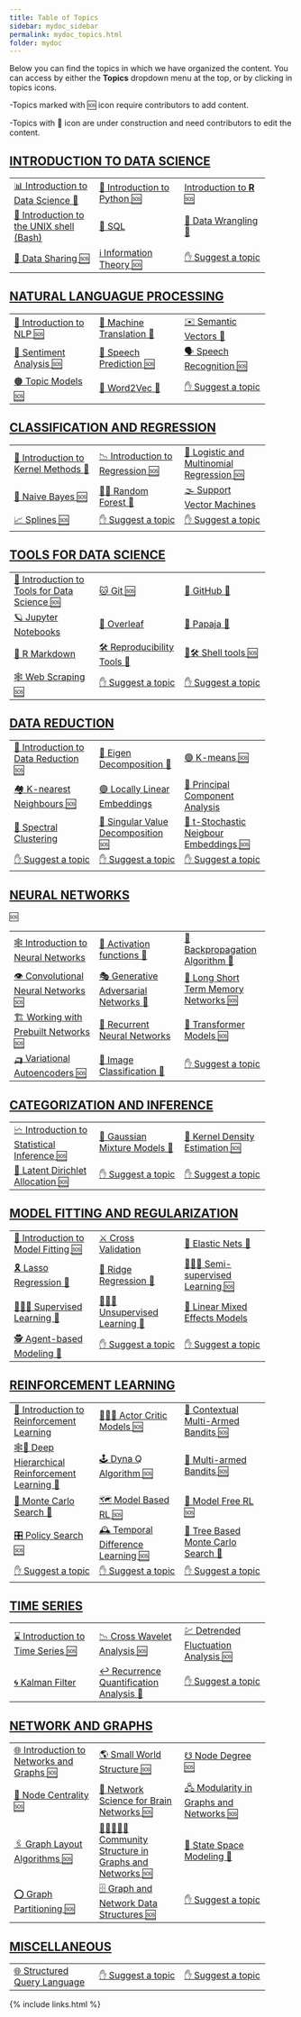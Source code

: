 ```yaml
---
title: Table of Topics
sidebar: mydoc_sidebar
permalink: mydoc_topics.html
folder: mydoc
---
```


Below you can find the topics in which we have organized the content. You can access by either the **Topics** dropdown menu at the top, or by clicking in topics icons. 

-Topics marked with 🆘 icon require contributors to add content.

-Topics with 🚧 icon are under construction and need contributors to edit the content. 


## [**INTRODUCTION TO DATA SCIENCE**](intro_ds_landing_page.html)


<table style="table-layout: fixed; width: 90%;" >
<tr>
  <td style="width:33%;"><a href="intro_ds_landing_page.html">📊 Introduction to Data Science 🚧 </a></td>
  <td style="width:33%;"><a href="intro_python.html">🐍 Introduction to Python 🆘</a></td>
  <td style="width:33%;"><a href="intro_r.html">Introduction to <b>R</b> 🆘</a></td>
</tr>
<tr>
  <td style="width:33%;"><a href="intro_shell.html">🐚 Introduction to the UNIX shell (Bash)</a></td>
  <td style="width:33%;"><a href="sql.html">🐘 SQL </a></td>
  <td style="width:33%;"><a href="wrangling.html">🤠 Data Wrangling 🚧 </a></td>
</tr>
  <tr>
  <td style="width:33%;"><a href="sharing.html">🤝 Data Sharing 🆘</a></td>
  <td style="width:33%;"><a href="info_theory.html">ℹ️ Information Theory 🆘 </a></td>
  <td style="width:33%;"><a href="mydoc_suggest.html">✋ Suggest a topic</a></td>
</tr>
</table> 


## [**NATURAL LANGUAGUE PROCESSING**](nlp_landing_page.html)


<table style="table-layout: fixed; width: 90%;" >
<tr>
  <td style="width:33%;"><a href="nlp_landing_page.html">🦜 Introduction to NLP 🆘</a></td>
  <td style="width:33%;"><a href="machine_trans.html">📠 Machine Translation 🚧</a></td>  
  <td style="width:33%;"><a href="semantic_vectors.html">✉️ Semantic Vectors 🚧</a></td>
</tr>
<tr>
  <td style="width:33%;"><a href="sentiment_analysis.html">💌 Sentiment Analysis 🆘</a></td>
  <td style="width:33%;"><a href="speech_predict.html">💬 Speech Prediction 🆘</a></td>
  <td style="width:33%;"><a href="speech_recognition.html">🗣️ Speech Recognition 🆘</a></td>
</tr>
<tr>
  <td style="width:33%;"><a href="topic_model.html">🟠 Topic Models 🆘</a></td>
  <td style="width:33%;"><a href="word2vec.html">🔡 Word2Vec 🚧 </a></td>
  <td style="width:33%;"><a href="mydoc_suggest.html">✋ Suggest a topic</a></td>
</tr>
</table> 


## [**CLASSIFICATION AND REGRESSION**](pattern_classification_landing_page.html)


<table style="table-layout: fixed; width: 90%;" >
<tr>
  <td style="width:33%;"><a href="pattern_classification_landing_page.html">🏁 Introduction to Kernel Methods 🚧</a></td>
  <td style="width:33%;"><a href="regression.html">📉 Introduction to Regression 🆘</a></td>
  <td style="width:33%;"><a href="logit_multi_reg.html">📏 Logistic and Multinomial Regression 🆘</a></td>
</tr>
<tr>
  <td style="width:33%;"><a href="naive_bayes.html">👶 Naive Bayes 🆘</a></td>
  <td style="width:33%;"><a href="random_forest.html">🌲🌲 Random Forest 🚧</a></td>
  <td style="width:33%;"><a href="support_vector_machines.html">🌫️ Support Vector Machines </a></td>
</tr>
  <tr>
     <td style="width:33%;"><a href="splines.html">📈 Splines 🆘</a></td>
     <td style="width:33%;"><a href="mydoc_suggest.html">✋ Suggest a topic</a></td>
     <td style="width:33%;"><a href="mydoc_suggest.html">✋ Suggest a topic</a></td>
  </tr>
</table> 


## [**TOOLS FOR DATA SCIENCE**](tools_landing_page.html)


<table style="table-layout: fixed; width: 90%;" >
<tr>
  <td style="width:33%;"><a href="tools_landing_page.html">🧰 Introduction to Tools for Data Science 🆘</a></td>
  <td style="width:33%;"><a href="git.html">🐱 Git 🆘 </a></td>
  <td style="width:33%;"><a href="github.html">🐙 GitHub 🚧</a></td>
</tr>
<tr>
  <td style="width:33%;"><a href="jupyter.html">🪐 Jupyter Notebooks</a></td>
  <td style="width:33%;"><a href="overleaf.html">🍃 Overleaf</a></td>
  <td style="width:33%;"><a href="papaja.html">🥭 Papaja 🚧</a></td>
</tr>
<tr>
  <td style="width:33%;"><a href="r_markdown.html">📓 R Markdown </a></td>
  <td style="width:33%;"><a href="tools_landing_page.html">🛠️ Reproducibility Tools 🚧</a></td>
  <td style="width:33%;"><a href="shell.html">🐚🛠️ Shell tools 🆘</a></td>
</tr>
<tr>
  <td style="width:33%;"><a href="web_scraping.html">🕸️ Web Scraping 🆘</a></td>
  <td style="width:33%;"><a href="mydoc_suggest.html">✋ Suggest a topic</a></td>
  <td style="width:33%;"><a href="mydoc_suggest.html">✋ Suggest a topic</a></td>
</tr>
</table> 


## [**DATA REDUCTION**](data_reduction_landing_page.html)


<table style="table-layout: fixed; width: 90%;" >
<tr>
  <td style="width:33%;"><a href="data_reduction_landing_page.html">🙏 Introduction to Data Reduction 🆘</a></td>
  <td style="width:33%;"><a href="ed.html">🔩 Eigen Decomposition 🚧</a></td>
  <td style="width:33%;"><a href="ed.html">🟢 K-means 🆘</a></td>
</tr>
<tr>
  <td style="width:33%;"><a href="knn.html">🏘️ K-nearest Neighbours 🆘</a></td>
  <td style="width:33%;"><a href="lle.html">🟣 Locally Linear Embeddings</a></td>
  <td style="width:33%;"><a href="pca.html">💈 Principal Component Analysis </a></td>
</tr>
<tr>
  <td style="width:33%;"><a href="spectralcluster.html">👻 Spectral Clustering </a></td>
  <td style="width:33%;"><a href="svd.html">🗼 Singular Value Decomposition 🆘</a></td>
  <td style="width:33%;"><a href="tsne.html">🎎 t-Stochastic Neigbour Embeddings 🆘</a></td>
</tr>
<tr>
  <td style="width:33%;"><a href="mydoc_suggest.html">✋ Suggest a topic</a></td>
  <td style="width:33%;"><a href="mydoc_suggest.html">✋ Suggest a topic</a></td>
  <td style="width:33%;"><a href="mydoc_suggest.html">✋ Suggest a topic</a></td>
</tr>
</table> 


## [**NEURAL NETWORKS**](neural_networks_landing_page.html)  


<table style="table-layout: fixed; width: 90%;" >
<tr>
  <td style="width:33%;"><a href="neural_networks_landing_page.html">🕸️ Introduction to Neural Networks</a></td>
  <td style="width:33%;"><a href="activation_functions.html">🤪 Activation functions 🚧</a></td>
  <td style="width:33%;"><a href="backprop.html">🌊 Backpropagation Algorithm 🚧 </a></td>
</tr>
<tr>
  <td style="width:33%;"><a href="cnn.html">👁️ Convolutional Neural Networks 🆘</a></td>🆘
  <td style="width:33%;"><a href="gan.html">🎭 Generative Adversarial Networks 🚧</a></td>
  <td style="width:33%;"><a href="lstm.html">🔁 Long Short Term Memory Networks 🆘</a></td>
</tr>
<tr>
  <td style="width:33%;"><a href="prebuilt_net.html">🏗️ Working with Prebuilt Networks 🆘</a></td>
  <td style="width:33%;"><a href="rnn.html">🔁 Recurrent Neural Networks</a></td>
  <td style="width:33%;"><a href="transformers.html">🦾 Transformer Models 🆘</a></td>
</tr>
<tr>
  <td style="width:33%;"><a href="vae.html">🛺 Variational Autoencoders 🆘</a></td>
  <td style="width:33%;"><a href="imageclass">🐶 Image Classification 🚧</a></td>
  <td style="width:33%;"><a href="mydoc_suggest.html">✋ Suggest a topic</a></td>
</tr>
</table> 


## [**CATEGORIZATION AND INFERENCE**](inference_landing_page.html)


<table style="table-layout: fixed; width: 90%;" >
<tr>
  <td style="width:33%;"><a href="inference_landing_page.html">🗠 Introduction to Statistical Inference 🆘</a></td>
  <td style="width:33%;"><a href="gmm.html">🔔 Gaussian Mixture Models 🚧</a></td>
  <td style="width:33%;"><a href="kde.html">🌽 Kernel Density Estimation 🆘</a></td>
</tr>
<tr>
  <td style="width:33%;"><a href="lda.html">💓 Latent Dirichlet Allocation 🆘</a></td>
  <td style="width:33%;"><a href="mydoc_suggest.html">✋ Suggest a topic</a></td>
  <td style="width:33%;"><a href="mydoc_suggest.html">✋ Suggest a topic</a></td>
</tr>
</table> 


## [**MODEL FITTING AND REGULARIZATION**](model_fitting_landing_page.html)  


<table style="table-layout: fixed; width: 90%;" >
<tr>
  <td style="width:33%;"><a href="model_fitting_landing_page.html">🔧 Introduction to Model Fitting 🆘</a></td>
  <td style="width:33%;"><a href="cross_valid.html">⚔️ Cross Validation </a></td>
  <td style="width:33%;"><a href="elastic_nets.html">🥅 Elastic Nets 🚧</a></td>
</tr>
<tr>
  <td style="width:33%;"><a href="lasso.html">🎗️ Lasso Regression 🚧</a></td>
  <td style="width:33%;"><a href="ridge.html">🎲 Ridge Regression 🚧</a></td>
  <td style="width:33%;"><a href="semisupervised_learning.html">🧑🏿‍🎓 Semi-supervised Learning 🆘</a></td>
</tr>
<tr>
  <td style="width:33%;"><a href="supervised_learning.html">👩🏽‍🏫 Supervised Learning 🚧</a></td>
  <td style="width:33%;"><a href="unsupervised_learning.html">👨🏿‍🎓 Unsupervised Learning 🚧</a></td>
  <td style="width:33%;"><a href="lmem.html">🦄 Linear Mixed Effects Models</a></td>
</tr>
<tr>
  <td style="width:33%;"><a href="abd.html">🕵️ Agent-based Modeling 🚧</a></td>
  <td style="width:33%;"><a href="mydoc_suggest.html">✋ Suggest a topic</a></td>
  <td style="width:33%;"><a href="mydoc_suggest.html">✋ Suggest a topic</a></td>
</tr>
</table> 


## [**REINFORCEMENT LEARNING**](rl_landing_page.html)  


<table style="table-layout: fixed; width: 90%;" >
<tr>
  <td style="width:33%;"><a href="rl_landing_page.html">🐶 Introduction to Reinforcement Learning </a></td>
  <td style="width:33%;"><a href="actor_critic.html">👩🏿‍🎤 Actor Critic Models 🆘</a></td>
  <td style="width:33%;"><a href="c_ma_bandit.html">🎰 Contextual Multi-Armed Bandits 🆘</a></td>
</tr>
<tr>
  <td style="width:33%;"><a href="dhrl.html">🕸️🐶 Deep Hierarchical Reinforcement Learning 🚧</a></td>
  <td style="width:33%;"><a href="dyna_q.html">🕹️ Dyna Q Algorithm 🆘</a></td>
  <td style="width:33%;"><a href="ma_bandit.html">🎰 Multi-armed Bandits 🆘</a></td>
</tr>
<tr>
  <td style="width:33%;"><a href="mc_search.html">🎲 Monte Carlo Search 🚧</a></td>
  <td style="width:33%;"><a href="model_based_rl.html">🗺️ Model Based RL 🆘</a></td>
  <td style="width:33%;"><a href="model_free_rl.html">🥕 Model Free RL 🆘</a></td>
</tr>
<tr>
  <td style="width:33%;"><a href="policy_search.html">🎛️ Policy Search 🆘</a></td>
  <td style="width:33%;"><a href="temp_diff.html">🕰️ Temporal Difference Learning 🆘</a></td>
  <td style="width:33%;"><a href="tree_based_mc.html">🌳 Tree Based Monte Carlo Search 🚧</a></td>
</tr>
<tr>
  <td style="width:33%;"><a href="mydoc_suggest.html">✋ Suggest a topic</a></td>
  <td style="width:33%;"><a href="mydoc_suggest.html">✋ Suggest a topic</a></td>
  <td style="width:33%;"><a href="mydoc_suggest.html">✋ Suggest a topic</a></td>
</tr>
</table> 


## [**TIME SERIES**](time_series_landing_page.html)  


<table style="table-layout: fixed; width: 90%;" >
<tr>
  <td style="width:33%;"><a href="time_series_landing_page.html">⌛ Introduction to Time Series 🆘</a></td>
  <td style="width:33%;"><a href="cross_wavelet.html">📉 Cross Wavelet Analysis 🆘</a></td>
  <td style="width:33%;"><a href="detrended_fluctuation.html">💹 Detrended Fluctuation Analysis 🆘</a></td>
</tr>
<tr>
  <td style="width:33%;"><a href="kalman_filters.html">🌀 Kalman Filter </a></td>
  <td style="width:33%;"><a href="rqa.html">↩️ Recurrence Quantification Analysis 🚧</a></td>
  <td style="width:33%;"><a href="mydoc_suggest.html">✋ Suggest a topic</a></td>
</tr>
</table> 


## [**NETWORK AND GRAPHS**](network_graphs_landing_page.html) 


<table style="table-layout: fixed; width: 90%;" >
<tr>
  <td style="width:33%;"><a href="network_graphs_landing_page.html">🌐 Introduction to Networks and Graphs 🆘</a></td>
  <td style="width:33%;"><a href="small_world_struct.html">🌎 Small World Structure 🆘</a></td>  
  <td style="width:33%;"><a href="node_degree.html">☋ Node Degree 🆘</a></td>  
</tr>
<tr>
  <td style="width:33%;"><a href="node_cent.html">🧿 Node Centrality 🆘</a></td>  
  <td style="width:33%;"><a href="ns_for_bn.html">🧠 Network Science for Brain Networks 🆘</a></td>  
  <td style="width:33%;"><a href="modularity.html">🖧 Modularity in Graphs and Networks 🆘</a></td>  
</tr>
<tr>
  <td style="width:33%;"><a href="layout_alg.html">🖇️ Graph Layout Algorithms 🆘</a></td>  
  <td style="width:33%;"><a href="comm_struct.html">🧑🏻‍🤝‍🧑🏻 Community Structure in Graphs and Networks 🆘</a></td>  
  <td style="width:33%;"><a href="state_space_model.html">🌌 State Space Modeling 🚧</a></td>  
</tr>
<tr>
  <td style="width:33%;"><a href="graph_partitioning.html">⭕ Graph Partitioning 🆘</a></td>
  <td style="width:33%;"><a href="graph_struct.html">🗄️ Graph and Network Data Structures 🆘</a></td>  
  <td style="width:33%;"><a href="mydoc_suggest.html">✋ Suggest a topic</a></td>
</tr>
</table> 

## [**MISCELLANEOUS**](misc_landing_page.html) 


<table style="table-layout: fixed; width: 90%;" >
<tr>
  <td style="width:33%;"><a href="sql.html">🌐 Structured Query Language </a></td>
  <td style="width:33%;"><a href="mydoc_suggest.html">✋ Suggest a topic</a></td>
  <td style="width:33%;"><a href="mydoc_suggest.html">✋ Suggest a topic</a></td>
</tr>

</table> 

{% include links.html %}
